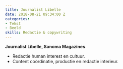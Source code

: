 ```yaml
---
title: Journalist Libelle
date: 2018-08-21 09:34:00 Z
categories:
- Tekst
- Beeld
skills: Redactie & copywriting
---
```


**Journalist Libelle, Sanoma Magazines**

* Redactie human interest en cultuur.
* Content coördinatie, productie en redactie interieur.